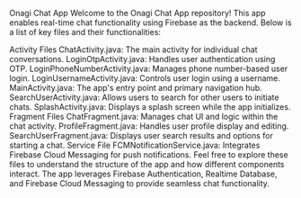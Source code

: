 Onagi Chat App
Welcome to the Onagi Chat App repository! This app enables real-time chat functionality using Firebase as the backend. Below is a list of key files and their functionalities:

Activity Files
ChatActivity.java: The main activity for individual chat conversations.
LoginOtpActivity.java: Handles user authentication using OTP.
LoginPhoneNumberActivity.java: Manages phone number-based user login.
LoginUsernameActivity.java: Controls user login using a username.
MainActivity.java: The app's entry point and primary navigation hub.
SearchUserActivity.java: Allows users to search for other users to initiate chats.
SplashActivity.java: Displays a splash screen while the app initializes.
Fragment Files
ChatFragment.java: Manages chat UI and logic within the chat activity.
ProfileFragment.java: Handles user profile display and editing.
SearchUserFragment.java: Displays user search results and options for starting a chat.
Service File
FCMNotificationService.java: Integrates Firebase Cloud Messaging for push notifications.
Feel free to explore these files to understand the structure of the app and how different components interact. The app leverages Firebase Authentication, Realtime Database, and Firebase Cloud Messaging to provide seamless chat functionality.

